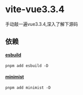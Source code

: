 # vite-vue3.3.4

手动敲一遍vue3.3.4,深入了解下源码

## 依赖

#### [esbuild](https://esbuild.bootcss.com/)

```
pnpm add esbuild -D 
```

#### [minimist](https://github.com/minimistjs/minimist)

```
pnpm add minimist -D 
```
